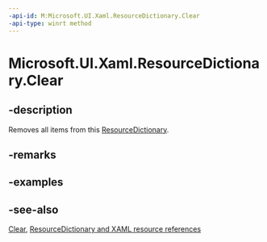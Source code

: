 ```yaml
---
-api-id: M:Microsoft.UI.Xaml.ResourceDictionary.Clear
-api-type: winrt method
---
```


<!-- Method syntax
public void Clear()
-->

# Microsoft.UI.Xaml.ResourceDictionary.Clear

## -description
Removes all items from this [ResourceDictionary](resourcedictionary.md).

## -remarks


## -examples

## -see-also
[Clear](/dotnet/api/system.collections.generic.icollection-1.clear#System_Collections_Generic_ICollection_1_Clear), [ResourceDictionary and XAML resource references](/windows/uwp/controls-and-patterns/resourcedictionary-and-xaml-resource-references)
